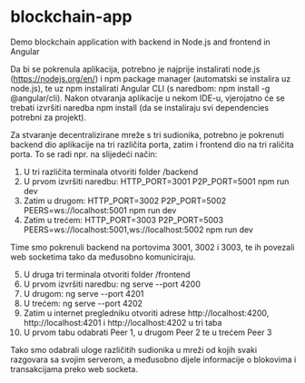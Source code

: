 # blockchain-app
 Demo blockchain application with backend in Node.js and frontend in Angular
 
Da bi se pokrenula aplikacija, potrebno je najprije instalirati node.js (https://nodejs.org/en/) i npm package manager (automatski se instalira uz node.js), te uz npm instalirati Angular CLI (s naredbom: npm install -g @angular/cli). Nakon otvaranja aplikacije u nekom IDE-u, vjerojatno će se trebati izvršiti naredba npm install (da se instaliraju svi dependencies potrebni za projekt).



Za stvaranje decentralizirane mreže s tri sudionika, potrebno je pokrenuti backend dio aplikacije na tri različita porta, zatim i frontend dio na tri raličita porta. To se radi npr. na slijedeći način:

1. U tri različita terminala otvoriti folder /backend 
2. U prvom izvršiti naredbu: HTTP_PORT=3001 P2P_PORT=5001 npm run dev
3. Zatim u drugom: HTTP_PORT=3002 P2P_PORT=5002 PEERS=ws://localhost:5001 npm run dev
4. Zatim u trećem: HTTP_PORT=3003 P2P_PORT=5003 PEERS=ws://localhost:5001,ws://localhost:5002 npm run dev

Time smo pokrenuli backend na portovima 3001, 3002 i 3003, te ih povezali web socketima tako da međusobno komuniciraju.

5. U druga tri terminala otvoriti folder /frontend
6. U prvom izvršiti naredbu: ng serve --port 4200
7. U drugom: ng serve --port 4201
8. U trećem: ng serve --port 4202
9. Zatim u internet pregledniku otvoriti adrese http://localhost:4200, http://localhost:4201 i http://localhost:4202 u tri taba
10. U prvom tabu odabrati Peer 1, u drugom Peer 2 te u trećem Peer 3

Tako smo odabrali uloge različitih sudionika u mreži od kojih svaki razgovara sa svojim serverom, a međusobno dijele informacije o blokovima i transakcijama preko web socketa.
